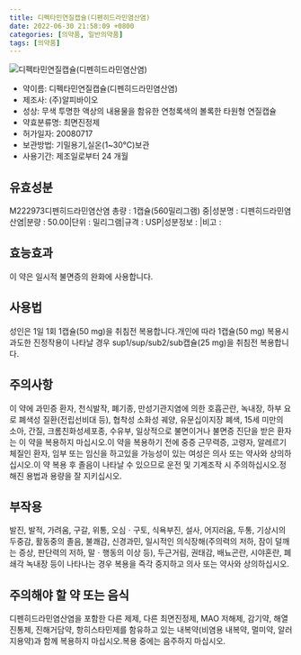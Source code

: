 ```yaml
---
title: 디펙타민연질캡슐(디펜히드라민염산염)
date: 2022-06-30 21:58:09 +0800
categories: [의약품, 일반의약품]
tags: [의약품]
---
```

![디펙타민연질캡슐(디펜히드라민염산염)](https://nedrug.mfds.go.kr/pbp/cmn/itemImageDownload/147427926223400083)

- 약이름: 디펙타민연질캡슐(디펜히드라민염산염)
- 제조사: (주)알피바이오
- 성상: 무색 투명한 액상의 내용물을 함유한 연청록색의 볼록한 타원형 연질캡슐
- 약효분류명: 최면진정제
- 허가일자: 20080717
- 보관방법: 기밀용기,실온(1~30℃)보관
- 사용기간: 제조일로부터 24 개월
## 유효성분
M222973디펜히드라민염산염
총량 : 1캡슐(560밀리그램) 중|성분명 : 디펜히드라민염산염|분량 : 50.00|단위 : 밀리그램|규격 : USP|성분정보 : |비고 :
## 효능효과
이 약은 일시적 불면증의 완화에 사용합니다.
## 사용법
성인은 1일 1회 1캡슐(50 mg)을 취침전 복용합니다.개인에 따라 1캡슐(50 mg) 복용시 과도한 진정작용이 나타날 경우 sup1/sup/sub2/sub캡슐(25 mg)을 취침전 복용합니다.
## 주의사항
이 약에 과민증 환자, 천식발작, 폐기종, 만성기관지염에 의한 호흡곤란, 녹내장, 하부 요로 폐색성 질환(전립선비대 등), 협착성 소화성 궤양, 유문십이지장 폐색, 15세 미만의 소아, 간질, 크롬친화성세포종, 수유부, 일상적으로 불면이거나 불면증 진단을 받은 환자는 이 약을 복용하지 마십시오.이 약을 복용하기 전에 중증 근무력증, 고령자, 알레르기 체질인 환자, 임부 또는 임신을 하고있을 가능성이 있는 여성은 의사 또는 약사와 상의하십시오.이 약 복용 후 졸음이 나타날 수 있으므로 운전 및 기계조작 시 주의하십시오.정해진 용법과 용량을 잘 지키십시오.
## 부작용
발진, 발적, 가려움, 구갈, 위통, 오심ㆍ구토, 식욕부진, 설사, 어지러움, 두통, 기상시의 두중감, 활동중의 졸음, 불쾌감, 신경과민, 일시적인 의식장해(주의력의 저하, 잠이 덜깨는 증상, 판단력의 저하, 말ㆍ행동의 이상 등), 두근거림, 권태감, 배뇨곤란, 시야혼란, 폐쇄각 녹내장 등이 나타나는 경우 복용을 즉각 중지하고 의사 또는 약사와 상의하십시오.
## 주의해야 할 약 또는 음식
디펜히드라민염산염을 포함한 다른 제제, 다른 최면진정제, MAO 저해제, 감기약, 해열진통제, 진해거담약, 항히스타민제를 함유하고 있는 내복약(비염용 내복약, 멀미약, 알러지용약)과 함께 복용하지 마십시오.복용 중에는 음주하지 마십시오.
